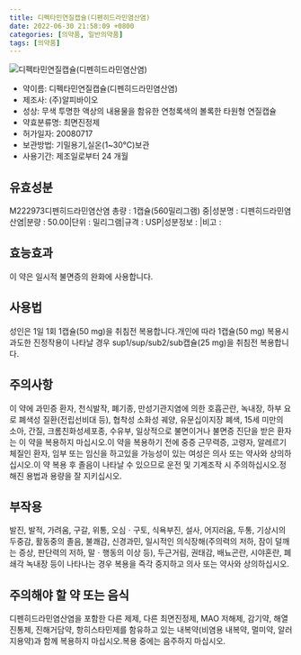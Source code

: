 ```yaml
---
title: 디펙타민연질캡슐(디펜히드라민염산염)
date: 2022-06-30 21:58:09 +0800
categories: [의약품, 일반의약품]
tags: [의약품]
---
```

![디펙타민연질캡슐(디펜히드라민염산염)](https://nedrug.mfds.go.kr/pbp/cmn/itemImageDownload/147427926223400083)

- 약이름: 디펙타민연질캡슐(디펜히드라민염산염)
- 제조사: (주)알피바이오
- 성상: 무색 투명한 액상의 내용물을 함유한 연청록색의 볼록한 타원형 연질캡슐
- 약효분류명: 최면진정제
- 허가일자: 20080717
- 보관방법: 기밀용기,실온(1~30℃)보관
- 사용기간: 제조일로부터 24 개월
## 유효성분
M222973디펜히드라민염산염
총량 : 1캡슐(560밀리그램) 중|성분명 : 디펜히드라민염산염|분량 : 50.00|단위 : 밀리그램|규격 : USP|성분정보 : |비고 :
## 효능효과
이 약은 일시적 불면증의 완화에 사용합니다.
## 사용법
성인은 1일 1회 1캡슐(50 mg)을 취침전 복용합니다.개인에 따라 1캡슐(50 mg) 복용시 과도한 진정작용이 나타날 경우 sup1/sup/sub2/sub캡슐(25 mg)을 취침전 복용합니다.
## 주의사항
이 약에 과민증 환자, 천식발작, 폐기종, 만성기관지염에 의한 호흡곤란, 녹내장, 하부 요로 폐색성 질환(전립선비대 등), 협착성 소화성 궤양, 유문십이지장 폐색, 15세 미만의 소아, 간질, 크롬친화성세포종, 수유부, 일상적으로 불면이거나 불면증 진단을 받은 환자는 이 약을 복용하지 마십시오.이 약을 복용하기 전에 중증 근무력증, 고령자, 알레르기 체질인 환자, 임부 또는 임신을 하고있을 가능성이 있는 여성은 의사 또는 약사와 상의하십시오.이 약 복용 후 졸음이 나타날 수 있으므로 운전 및 기계조작 시 주의하십시오.정해진 용법과 용량을 잘 지키십시오.
## 부작용
발진, 발적, 가려움, 구갈, 위통, 오심ㆍ구토, 식욕부진, 설사, 어지러움, 두통, 기상시의 두중감, 활동중의 졸음, 불쾌감, 신경과민, 일시적인 의식장해(주의력의 저하, 잠이 덜깨는 증상, 판단력의 저하, 말ㆍ행동의 이상 등), 두근거림, 권태감, 배뇨곤란, 시야혼란, 폐쇄각 녹내장 등이 나타나는 경우 복용을 즉각 중지하고 의사 또는 약사와 상의하십시오.
## 주의해야 할 약 또는 음식
디펜히드라민염산염을 포함한 다른 제제, 다른 최면진정제, MAO 저해제, 감기약, 해열진통제, 진해거담약, 항히스타민제를 함유하고 있는 내복약(비염용 내복약, 멀미약, 알러지용약)과 함께 복용하지 마십시오.복용 중에는 음주하지 마십시오.
